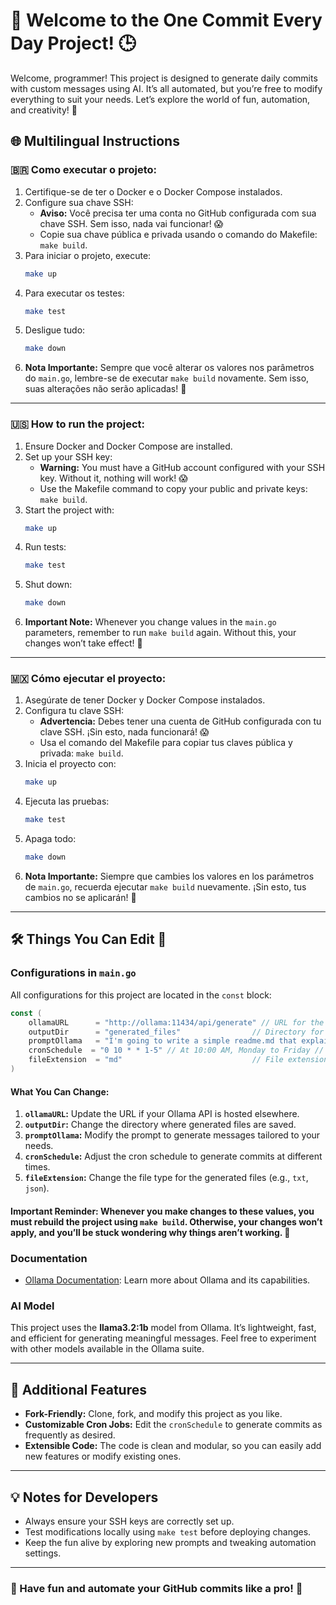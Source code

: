 # 🚀 Welcome to the One Commit Every Day Project! 🕒

Welcome, programmer! This project is designed to generate daily commits with custom messages using AI. It’s all automated, but you’re free to modify everything to suit your needs. Let’s explore the world of fun, automation, and creativity! 🌟

## 🌐 Multilingual Instructions

### 🇧🇷 Como executar o projeto:
1. Certifique-se de ter o Docker e o Docker Compose instalados.
2. Configure sua chave SSH:
   - **Aviso:** Você precisa ter uma conta no GitHub configurada com sua chave SSH. Sem isso, nada vai funcionar! 😱
   - Copie sua chave pública e privada usando o comando do Makefile: `make build`.
3. Para iniciar o projeto, execute:
   ```bash
   make up
   ```
4. Para executar os testes:
   ```bash
   make test
   ```
5. Desligue tudo:
   ```bash
   make down
   ```
6. **Nota Importante:** Sempre que você alterar os valores nos parâmetros do `main.go`, lembre-se de executar `make build` novamente. Sem isso, suas alterações não serão aplicadas! 🔧

---

### 🇺🇸 How to run the project:
1. Ensure Docker and Docker Compose are installed.
2. Set up your SSH key:
   - **Warning:** You must have a GitHub account configured with your SSH key. Without it, nothing will work! 😱
   - Use the Makefile command to copy your public and private keys: `make build`.
3. Start the project with:
   ```bash
   make up
   ```
4. Run tests:
   ```bash
   make test
   ```
5. Shut down:
   ```bash
   make down
   ```
6. **Important Note:** Whenever you change values in the `main.go` parameters, remember to run `make build` again. Without this, your changes won’t take effect! 🔧

---

### 🇲🇽 Cómo ejecutar el proyecto:
1. Asegúrate de tener Docker y Docker Compose instalados.
2. Configura tu clave SSH:
   - **Advertencia:** Debes tener una cuenta de GitHub configurada con tu clave SSH. ¡Sin esto, nada funcionará! 😱
   - Usa el comando del Makefile para copiar tus claves pública y privada: `make build`.
3. Inicia el proyecto con:
   ```bash
   make up
   ```
4. Ejecuta las pruebas:
   ```bash
   make test
   ```
5. Apaga todo:
   ```bash
   make down
   ```
6. **Nota Importante:** Siempre que cambies los valores en los parámetros de `main.go`, recuerda ejecutar `make build` nuevamente. ¡Sin esto, tus cambios no se aplicarán! 🔧

---

## 🛠️ Things You Can Edit 📝

### Configurations in `main.go`
All configurations for this project are located in the `const` block:

```go
const (
    ollamaURL      = "http://ollama:11434/api/generate" // URL for the Ollama API
    outputDir      = "generated_files"                // Directory for saving generated files
    promptOllama   = "I'm going to write a simple readme.md that explains how to write a simple hello world in Python:" // The AI prompt
    cronSchedule  = "0 10 * * 1-5" // At 10:00 AM, Monday to Friday // Cron schedule for generating commits
    fileExtension  = "md"                             // File extension for generated files
)
```

#### What You Can Change:
1. **`ollamaURL`:** Update the URL if your Ollama API is hosted elsewhere.
2. **`outputDir`:** Change the directory where generated files are saved.
3. **`promptOllama`:** Modify the prompt to generate messages tailored to your needs.
4. **`cronSchedule`:** Adjust the cron schedule to generate commits at different times.
5. **`fileExtension`:** Change the file type for the generated files (e.g., `txt`, `json`).

#### **Important Reminder:** Whenever you make changes to these values, you must rebuild the project using `make build`. Otherwise, your changes won’t apply, and you’ll be stuck wondering why things aren’t working. 🤔

### Documentation
- [Ollama Documentation](https://github.com/ollama/ollama): Learn more about Ollama and its capabilities.

### AI Model
This project uses the **llama3.2:1b** model from Ollama. It’s lightweight, fast, and efficient for generating meaningful messages. Feel free to experiment with other models available in the Ollama suite.

---

## 🌟 Additional Features
- **Fork-Friendly:** Clone, fork, and modify this project as you like.
- **Customizable Cron Jobs:** Edit the `cronSchedule` to generate commits as frequently as desired.
- **Extensible Code:** The code is clean and modular, so you can easily add new features or modify existing ones.

---

## 💡 Notes for Developers
- Always ensure your SSH keys are correctly set up.
- Test modifications locally using `make test` before deploying changes.
- Keep the fun alive by exploring new prompts and tweaking automation settings.

---

### 🎉 Have fun and automate your GitHub commits like a pro! 🚀
